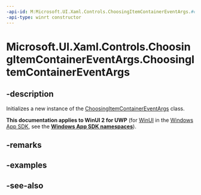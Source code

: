 ```yaml
---
-api-id: M:Microsoft.UI.Xaml.Controls.ChoosingItemContainerEventArgs.#ctor
-api-type: winrt constructor
---
```


<!-- Method syntax
public ChoosingItemContainerEventArgs()
-->

# Microsoft.UI.Xaml.Controls.ChoosingItemContainerEventArgs.ChoosingItemContainerEventArgs

## -description
Initializes a new instance of the [ChoosingItemContainerEventArgs](choosingitemcontainereventargs.md) class.

**This documentation applies to WinUI 2 for UWP** (for [WinUI](/windows/apps/winui/winui3/) in the [Windows App SDK](/windows/apps/windows-app-sdk/), see the **[Windows App SDK namespaces](/windows/windows-app-sdk/api/winrt/)**).

## -remarks

## -examples

## -see-also
